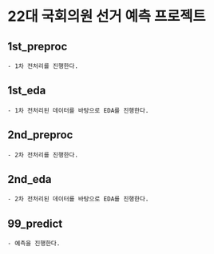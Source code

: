 # 22대 국회의원 선거 예측 프로젝트

## 1st_preproc
    - 1차 전처리를 진행한다.

## 1st_eda
    - 1차 전처리된 데이터를 바탕으로 EDA를 진행한다.

## 2nd_preproc
    - 2차 전처리를 진행한다.

## 2nd_eda
    - 2차 전처리된 데이터를 바탕으로 EDA를 진행한다.

## 99_predict 
    - 예측을 진행한다.

